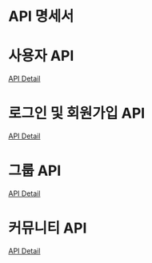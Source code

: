 # API 명세서

# 사용자 API

[API Detail](apiData/1.csv)

# 로그인 및 회원가입 API

[API Detail](apiData/2.csv)

# 그룹 API

[API Detail](apiData/3.csv)

# 커뮤니티 API

[API Detail](apiData/4.csv)

